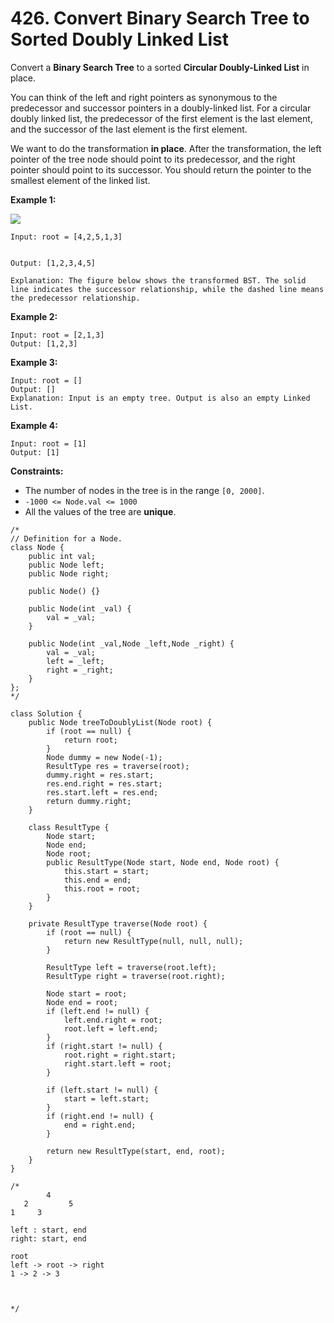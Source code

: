 # 426. Convert Binary Search Tree to Sorted Doubly Linked List



Convert a **Binary Search Tree** to a sorted **Circular Doubly-Linked List** in place.

You can think of the left and right pointers as synonymous to the predecessor and successor pointers in a doubly-linked list. For a circular doubly linked list, the predecessor of the first element is the last element, and the successor of the last element is the first element.

We want to do the transformation **in place**. After the transformation, the left pointer of the tree node should point to its predecessor, and the right pointer should point to its successor. You should return the pointer to the smallest element of the linked list.

&#x20;

**Example 1:**

![](https://assets.leetcode.com/uploads/2018/10/12/bstdlloriginalbst.png)

```
Input: root = [4,2,5,1,3]


Output: [1,2,3,4,5]

Explanation: The figure below shows the transformed BST. The solid line indicates the successor relationship, while the dashed line means the predecessor relationship.
```

**Example 2:**

```
Input: root = [2,1,3]
Output: [1,2,3]
```

**Example 3:**

```
Input: root = []
Output: []
Explanation: Input is an empty tree. Output is also an empty Linked List.
```

**Example 4:**

```
Input: root = [1]
Output: [1]
```

&#x20;

**Constraints:**

* The number of nodes in the tree is in the range `[0, 2000]`.
* `-1000 <= Node.val <= 1000`
* All the values of the tree are **unique**.

```
/*
// Definition for a Node.
class Node {
    public int val;
    public Node left;
    public Node right;

    public Node() {}

    public Node(int _val) {
        val = _val;
    }

    public Node(int _val,Node _left,Node _right) {
        val = _val;
        left = _left;
        right = _right;
    }
};
*/

class Solution {
    public Node treeToDoublyList(Node root) {
        if (root == null) {
            return root;
        }
        Node dummy = new Node(-1);
        ResultType res = traverse(root);
        dummy.right = res.start;
        res.end.right = res.start;
        res.start.left = res.end;
        return dummy.right;
    }
    
    class ResultType {
        Node start;
        Node end;
        Node root;
        public ResultType(Node start, Node end, Node root) {
            this.start = start;
            this.end = end;
            this.root = root;
        }
    }
    
    private ResultType traverse(Node root) {
        if (root == null) {
            return new ResultType(null, null, null);
        }
        
        ResultType left = traverse(root.left);
        ResultType right = traverse(root.right);
        
        Node start = root;
        Node end = root;
        if (left.end != null) {
            left.end.right = root;
            root.left = left.end;
        }
        if (right.start != null) {
            root.right = right.start;
            right.start.left = root;
        } 
        
        if (left.start != null) {
            start = left.start;
        }
        if (right.end != null) {
            end = right.end;
        }
        
        return new ResultType(start, end, root);
    }
}

/*
        4
   2         5
1     3

left : start, end 
right: start, end

root
left -> root -> right
1 -> 2 -> 3



*/
```
